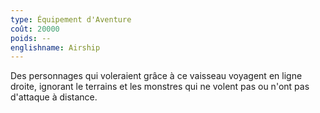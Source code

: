 ```yaml
---
type: Équipement d'Aventure
coût: 20000
poids: --
englishname: Airship
---
```


Des personnages qui voleraient grâce à ce vaisseau voyagent en ligne droite, ignorant le terrains et les monstres qui ne volent pas ou n'ont pas d'attaque à distance.
